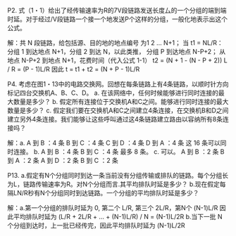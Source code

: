 P2. 式（1・1）给出了经传输速率为R的7V段链路发送长度厶的一个分组的端到端时延。对于经过/V段链路一个接一个地发送P个这样的分组，一般化地表示出这个公式。

解：共 N 段链路，给包括源、目的地的地点编号 为1 2 … N+1；
当 t1 = NL/R：
分组 1 到达地点 N+1，分组 2 到达 N，以此类推，
分组 P 到达地点 N-P+2；
从地点 N-P+2 到地点 N+1，花费时间（代入公式 1-1） t2 = (N + 1 - (N - P + 2)) L / R = (P - 1)L/R
因此 t = t1 + t2 = (N + P - 1)L/R



P4. 考虑在图1・13中的电路交换网。回想在每条链路上有4条链路，以顺时针方向标记四台交换机A、B、C、D。
a.	在该网络中，任何时候能够进行同时连接的最大数量是多少？
b.	假定所有连接位于交换机A和C之间。能够进行同时连接的最大数量是多少？
c.	假定我们要在交换机A和C之间建立4条连接，在交换机B和D之间建立另外4条连接。我们能够让这些呼叫通过这4条链路建立路由以容纳所有8条连接吗？

解：a. A 到 B ：4 条
            B 到 C ：4 条
 		   C 到 D ：4 条
			D 到 A ：4 条
			这 16 条可以同时连接。
        b. A 到 B ：4 条
		    B 到 C ：4 条
		    最多 8 条。
        c. 可以。
		    A 到 B ：2 条
			B 到 A ：2 条
			A 到 D ：2 条
			B 到 C ：2 条



P13. a.假定有N个分组同时到达一条当前没有分组传输或排队的链路。每个分组长为L，链路传输速率为R。对N个分组而言.其平均排队时延是多少？
        b.现在假定每隔LN/R秒有N个分组同时到达链路。一个分组的平均排队时延是多少？

解：a.第一个分组的排队时延为 0, 第二个 L/R, 第三个 2L/R，第N个 (N-1)L/R
因此平均排队时延为 (L/R + 2L/R + … + (N-1)L/R) / N = (N-1)L/2R
        b.当下一批 N 个分组到达时，上一批已经传完，因此平均排队时延为 (N-1)L/2R